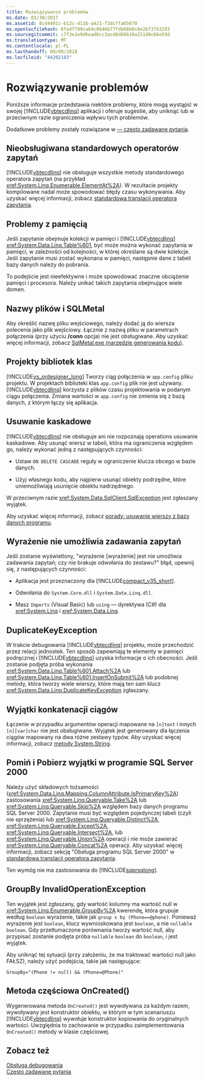 ```yaml
---
title: Rozwiązywanie problemów
ms.date: 03/30/2017
ms.assetid: 8cd4401c-b12c-4116-a421-f3dcffa65670
ms.openlocfilehash: 6fe4f789ca64c0646b77fdb66b0c6e2b73763293
ms.sourcegitcommit: c7f3e2e9d6ead6cc3acd0d66b10a251d0c66e59d
ms.translationtype: MT
ms.contentlocale: pl-PL
ms.lasthandoff: 09/08/2018
ms.locfileid: "44202183"
---
```

# <a name="troubleshooting"></a>Rozwiązywanie problemów
Poniższe informacje przedstawia niektóre problemy, które mogą wystąpić w swojej [!INCLUDE[vbtecdlinq](../../../../../../includes/vbtecdlinq-md.md)] aplikacji i oferuje sugestie, aby uniknąć lub w przeciwnym razie ograniczenia wpływu tych problemów.  
  
 Dodatkowe problemy zostały rozwiązane w [— często zadawane pytania](../../../../../../docs/framework/data/adonet/sql/linq/frequently-asked-questions.md).  
  
## <a name="unsupported-standard-query-operators"></a>Nieobsługiwana standardowych operatorów zapytań  
 [!INCLUDE[vbtecdlinq](../../../../../../includes/vbtecdlinq-md.md)] nie obsługuje wszystkie metody standardowego operatora zapytań (na przykład <xref:System.Linq.Enumerable.ElementAt%2A>). W rezultacie projekty kompilowane nadal może spowodować błędy czasu wykonywania. Aby uzyskać więcej informacji, zobacz [standardowa translacji operatora zapytania](../../../../../../docs/framework/data/adonet/sql/linq/standard-query-operator-translation.md).  
  
## <a name="memory-issues"></a>Problemy z pamięcią  
 Jeśli zapytanie obejmuje kolekcji w pamięci i [!INCLUDE[vbtecdlinq](../../../../../../includes/vbtecdlinq-md.md)] <xref:System.Data.Linq.Table%601>, być może można wykonać zapytania w pamięci, w zależności od kolejności, w której określane są dwie kolekcje. Jeśli zapytanie musi zostać wykonana w pamięci, następnie dane z tabeli bazy danych należy do pobrania.  
  
 To podejście jest nieefektywne i może spowodować znaczne obciążenie pamięci i procesora. Należy unikać takich zapytania obejmujące wiele domen.  
  
## <a name="file-names-and-sqlmetal"></a>Nazwy plików i SQLMetal  
 Aby określić nazwę pliku wejściowego, należy dodać ją do wiersza polecenia jako plik wejściowy. Łącznie z nazwą pliku w parametrach połączenia (przy użyciu **/conn** opcja) nie jest obsługiwane. Aby uzyskać więcej informacji, zobacz [SqlMetal.exe (narzędzie generowania kodu)](../../../../../../docs/framework/tools/sqlmetal-exe-code-generation-tool.md).  
  
## <a name="class-library-projects"></a>Projekty bibliotek klas  
 [!INCLUDE[vs_ordesigner_long](../../../../../../includes/vs-ordesigner-long-md.md)] Tworzy ciąg połączenia w `app.config` pliku projektu. W projektach biblioteki klas `app.config` plik nie jest używany. [!INCLUDE[vbtecdlinq](../../../../../../includes/vbtecdlinq-md.md)] korzysta z plików czasu projektowania w podanym ciągu połączenia. Zmiana wartości w `app.config` nie zmienia się z bazą danych, z którym łączy się aplikacja.  
  
## <a name="cascade-delete"></a>Usuwanie kaskadowe  
 [!INCLUDE[vbtecdlinq](../../../../../../includes/vbtecdlinq-md.md)] nie obsługuje ani nie rozpoznają operations usuwanie kaskadowe. Aby usunąć wiersz w tabeli, która ma ograniczenia względem go, należy wykonać jedną z następujących czynności:  
  
-   Ustaw `ON DELETE CASCADE` reguły w ograniczenie klucza obcego w bazie danych.  
  
-   Użyj własnego kodu, aby najpierw usunąć obiekty podrzędne, które uniemożliwiają usunięcie obiektu nadrzędnego.  
  
 W przeciwnym razie <xref:System.Data.SqlClient.SqlException> jest zgłaszany wyjątek.  
  
 Aby uzyskać więcej informacji, zobacz [porady: usuwanie wierszy z bazy danych programu](../../../../../../docs/framework/data/adonet/sql/linq/how-to-delete-rows-from-the-database.md).  
  
## <a name="expression-not-queryable"></a>Wyrażenie nie umożliwia zadawania zapytań  
 Jeśli zostanie wyświetlony, "wyrażenie [wyrażenie] jest nie umożliwia zadawania zapytań; czy nie brakuje odwołania do zestawu?" błąd, upewnij się, z następujących czynności:  
  
-   Aplikacja jest przeznaczony dla [!INCLUDE[compact_v35_short](../../../../../../includes/compact-v35-short-md.md)].  
  
-   Odwołania do `System.Core.dll` i `System.Data.Linq.dll`.  
  
-   Masz `Imports` (Visual Basic) lub `using` — dyrektywa (C#) dla <xref:System.Linq> i <xref:System.Data.Linq>.  
  
## <a name="duplicatekeyexception"></a>DuplicateKeyException  
 W trakcie debugowania [!INCLUDE[vbtecdlinq](../../../../../../includes/vbtecdlinq-md.md)] projektu, może przechodzić przez relacji jednostek. Ten sposób zapewniają te elementy w pamięci podręcznej i [!INCLUDE[vbtecdlinq](../../../../../../includes/vbtecdlinq-md.md)] uzyska informacje o ich obecności. Jeśli zostanie podjęta próba wykonania <xref:System.Data.Linq.Table%601.Attach%2A> lub <xref:System.Data.Linq.Table%601.InsertOnSubmit%2A> lub podobnej metody, która tworzy wiele wierszy, które mają ten sam klucz <xref:System.Data.Linq.DuplicateKeyException> zgłaszany.  
  
## <a name="string-concatenation-exceptions"></a>Wyjątki konkatenacji ciągów  
 Łączenie w przypadku argumentów operacji mapowane na `[n]text` i innych `[n][var]char` nie jest obsługiwane. Wyjątek jest generowany dla łączenia ciągów mapowany na dwa różne zestawy typów. Aby uzyskać więcej informacji, zobacz [metody System.String](../../../../../../docs/framework/data/adonet/sql/linq/system-string-methods.md).  
  
## <a name="skip-and-take-exceptions-in-sql-server-2000"></a>Pomiń i Pobierz wyjątki w programie SQL Server 2000  
 Należy użyć składowych tożsamości (<xref:System.Data.Linq.Mapping.ColumnAttribute.IsPrimaryKey%2A>) zastosowania <xref:System.Linq.Queryable.Take%2A> lub <xref:System.Linq.Queryable.Skip%2A> względem bazy danych programu SQL Server 2000. Zapytanie musi być względem pojedynczej tabeli (czyli nie sprzężenia) lub <xref:System.Linq.Queryable.Distinct%2A>, <xref:System.Linq.Queryable.Except%2A>, <xref:System.Linq.Queryable.Intersect%2A>, lub <xref:System.Linq.Queryable.Union%2A> operacji i nie może zawierać <xref:System.Linq.Queryable.Concat%2A> operacji. Aby uzyskać więcej informacji, zobacz sekcję "Obsługa programu SQL Server 2000" w [standardowa translacji operatora zapytania](../../../../../../docs/framework/data/adonet/sql/linq/standard-query-operator-translation.md).  
  
 Ten wymóg nie ma zastosowania do [!INCLUDE[sqprsqlong](../../../../../../includes/sqprsqlong-md.md)].  
  
## <a name="groupby-invalidoperationexception"></a>GroupBy InvalidOperationException  
 Ten wyjątek jest zgłaszany, gdy wartość kolumny ma wartość null w <xref:System.Linq.Enumerable.GroupBy%2A> kwerendę, która grupuje według `boolean` wyrażenie, takie jak `group x by (Phone==@phone)`. Ponieważ wyrażenie jest `boolean`, klucz wywnioskowana jest `boolean`, a nie `nullable` `boolean`. Gdy przetłumaczone porównania tworzy wartość null, aby przypisać zostanie podjęta próba `nullable` `boolean` do `boolean`, i jest wyjątek.  
  
 Aby uniknąć tej sytuacji (przy założeniu, że ma traktować wartości null jako FAŁSZ), należy użyć podejścia, takie jak następujące:  
  
 `GroupBy="(Phone != null) && (Phone=@Phone)"`  
  
## <a name="oncreated-partial-method"></a>Metoda częściowa OnCreated()  
 Wygenerowana metoda `OnCreated()` jest wywoływana za każdym razem, wywoływany jest konstruktor obiektu, w którym w tym scenariuszu [!INCLUDE[vbtecdlinq](../../../../../../includes/vbtecdlinq-md.md)] wywołuje konstruktor kopiowania do oryginalnych wartości. Uwzględnia to zachowanie w przypadku zaimplementowania `OnCreated()` metody w klasie częściowej.  
  
## <a name="see-also"></a>Zobacz też  
 [Obsługa debugowania](../../../../../../docs/framework/data/adonet/sql/linq/debugging-support.md)  
 [Często zadawane pytania](../../../../../../docs/framework/data/adonet/sql/linq/frequently-asked-questions.md)
